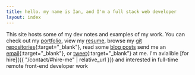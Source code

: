 ```yaml
---
title: hello. my name is Ian, and I'm a full stack web developer
layout: index
---
```


This site hosts some of my dev notes and examples of my work. You can check out my [portfolio](/portfolio/), view my [resume](/resume/), browse my [git repositories](https://github.com/ian-pvd?tab=repositories&sort=){:target="_blank"}, read some [blog posts](/posts/) send me an [email](mailto:ianpvd+gh@gmail.com){:target="_blank"}, or [tweet](https://www.twitter.com/ian_pvd){:target="_blank"} at me. I'm avialible [for hire]({{ "/contact/#hire-me" | relative_url }}) and interested in full-time remote front-end developer work
